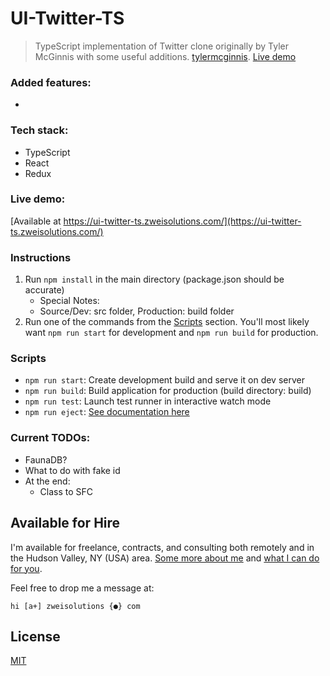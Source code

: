# UI-Twitter-TS

> TypeScript implementation of Twitter clone originally by Tyler McGinnis with some useful additions. [tylermcginnis](https://github.com/tylermcginnis/). [Live demo](https://ui-twitter-ts.zweisolutions.com/)

### Added features:

-

### Tech stack:

-   TypeScript
-   React
-   Redux

### Live demo:

[Available at https://ui-twitter-ts.zweisolutions.com/](https://ui-twitter-ts.zweisolutions.com/)

### Instructions

1. Run `npm install` in the main directory (package.json should be accurate)
    - Special Notes:
    - Source/Dev: src folder, Production: build folder
2. Run one of the commands from the [Scripts](#scripts) section. You'll most likely want `npm run start` for development and `npm run build` for production.

### Scripts

-   `npm run start`: Create development build and serve it on dev server
-   `npm run build`: Build application for production (build directory: build)
-   `npm run test`: Launch test runner in interactive watch mode
-   `npm run eject`: [See documentation here](https://create-react-app.dev/docs/available-scripts/#npm-run-eject)

### Current TODOs:

-   FaunaDB?
-   What to do with fake id
-   At the end:
    -   Class to SFC

## Available for Hire

I'm available for freelance, contracts, and consulting both remotely and in the Hudson Valley, NY (USA) area. [Some more about me](https://www.zweisolutions.com/about.html) and [what I can do for you](https://www.zweisolutions.com/services.html).

Feel free to drop me a message at:

```
hi [a+] zweisolutions {●} com
```

## License

[MIT](./LICENSE)
